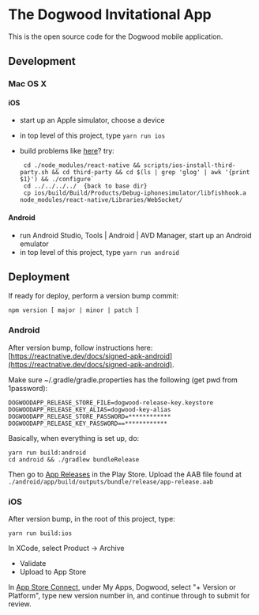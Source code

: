 # The Dogwood Invitational App

This is the open source code for the Dogwood mobile application.

## Development

### Mac OS X

#### iOS

 * start up an Apple simulator, choose a device
 * in top level of this project, type `yarn run ios`
 * build problems like [here](https://github.com/facebook/react-native/issues/19529)?  try:

        cd ./node_modules/react-native && scripts/ios-install-third-party.sh && cd third-party && cd $(ls | grep 'glog' | awk '{print $1}') && ./configure`
        cd ../../../../  {back to base dir}
        cp ios/build/Build/Products/Debug-iphonesimulator/libfishhook.a node_modules/react-native/Libraries/WebSocket/

#### Android

 * run Android Studio, Tools | Android | AVD Manager, start up an Android emulator
 * in top level of this project, type `yarn run android`

## Deployment

If ready for deploy, perform a version bump commit:

    npm version [ major | minor | patch ]

### Android

After version bump, follow instructions here: [https://reactnative.dev/docs/signed-apk-android](https://reactnative.dev/docs/signed-apk-android).

Make sure ~/.gradle/gradle.properties has the following (get pwd from 1password):

    DOGWOODAPP_RELEASE_STORE_FILE=dogwood-release-key.keystore
    DOGWOODAPP_RELEASE_KEY_ALIAS=dogwood-key-alias
    DOGWOODAPP_RELEASE_STORE_PASSWORD=************
    DOGWOODAPP_RELEASE_KEY_PASSWORD==************

Basically, when everything is set up, do:

    yarn run build:android
    cd android && ./gradlew bundleRelease

Then go to [App Releases](https://play.google.com/apps/publish/?dev_acc=00137341438711124394#ManageReleasesPlace:p=com.thedogwood) in the Play Store.  Upload the AAB file found at ```./android/app/build/outputs/bundle/release/app-release.aab```

### iOS

After version bump, in the root of this project, type:

    yarn run build:ios

In XCode, select Product -> Archive

 * Validate
 * Upload to App Store

In [App Store Connect](https://appstoreconnect.apple.com/apps/1250184426/appstore/ios/version/inflight), under My Apps, Dogwood, select "+ Version or Platform", type new version number in, and continue through to submit for review.